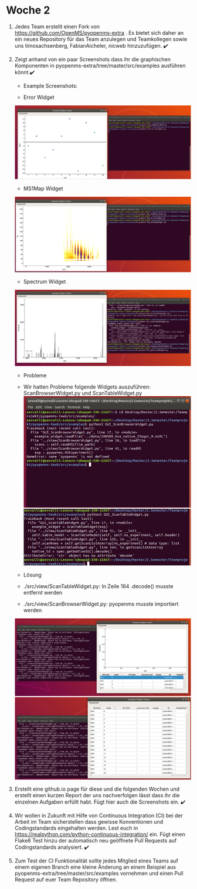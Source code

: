 # Woche 2

1. Jedes Team erstellt einen Fork von <https://github.com/OpenMS/pyopenms-extra> . Es bietet sich daher an ein neues Repository für das Team anzulegen und Teamkollegen sowie uns timosachsenberg, FabianAicheler, nicweb hinzuzufügen. ✔️

2. Zeigt anhand von ein paar Screenshots dass ihr die graphischen Komponenten in pyopenms-extra/tree/master/src/examples ausführen könnt.✔️
   - Example Screenshots:

   - Error Widget

    ![alt text](../Screenshots/GUI_ErrorWidget.png "Errorwidget")

    - MS1Map Widget

    ![alt text](../Screenshots/Gui_MS1MapWidget.png "MS1Mapwidget")

    - Spectrum Widget

    ![alt text](../Screenshots/Gui_spectrumWidget.png "Spectrumwidget")

    - Probleme

    - Wir hatten Probleme folgende Widgets auszuführen: ScanBrowserWidget.py und ScanTableWidget.py
     ![alt text](../Screenshots/ScanBrowser.png "ScanBrowser")
     ![alt text](../Screenshots/ScanTable.png "ScanTable")

    - Lösung

    - ./src/view/ScanTableWidget.py: In Zeile 164 .decode() musste entfernt werden
    - ./src/view/ScanBrowserWidget.py: pyopenms musste importiert werden

    ![alt text](../Screenshots/ScanBrowserfix.png "ScanBrowser")
    ![alt text](../Screenshots/ScanTablefix.png "ScanTable")

3. Erstellt eine github.io page für diese und die folgenden Wochen und erstellt einen kurzen Report der uns nachverfolgen lässt dass ihr die einzelnen Aufgaben erfüllt habt. Fügt hier auch die Screenshots ein. ✔️
4. Wir wollen in Zukunft mit Hilfe von Continuous Integration (CI) bei der Arbeit im Team sicherstellen dass gewisse Konventionen und Codingstandards eingehalten werden. Lest euch in <https://realpython.com/python-continuous-integration/> ein. Fügt einen Flake8 Test hinzu der automatisch neu geöffnete Pull Requests auf Codingstandards analysiert. ✔️

5. Zum Test der CI Funktionalität sollte jedes Mitglied eines Teams auf einem eigenen Branch eine kleine Änderung an einem Beispiel aus pyopenms-extra/tree/master/src/examples vornehmen und einen Pull Request auf euer Team Repository öffnen.
